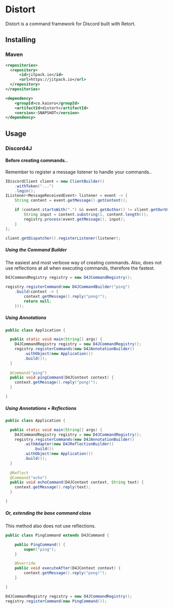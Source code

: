 Distort
=======
Distort is a command framework for Discord built with Retort.

## Installing
### Maven
```xml
<repositories>
  <repository>
      <id>jitpack.io</id>
      <url>https://jitpack.io</url>
  </repository>
</repositories>

<dependency>
    <groupId>co.kaioru</groupId>
    <artifactId>distort</artifactId>
    <version>-SNAPSHOT</version>
</dependency>
```

## Usage
### Discord4J
#### Before creating commands..
Remember to register a message listener to handle your commands..
```java
IDiscordClient client = new ClientBuilder()
    .withToken("...")
    .login();
IListener<MessageReceivedEvent> listener = event -> {
    String content = event.getMessage().getContent();

    if (content.startsWith(".") && event.getAuthor() != client.getOurUser()) {
        String input = content.substring(1, content.length());
        registry.process(event.getMessage(), input);
    }
};

client.getDispatcher().registerListener(listener);
```
##### Using the Command Builder
The easiest and most verbose way of creating commands.
Also, does not use reflections at all when executing commands, therefore the fastest.
```java
D4JCommandRegistry registry = new D4JCommandRegistry();

registry.registerCommand(new D4JCommandBuilder("ping")
    .build(context -> {
        context.getMessage().reply("pong!");
        return null;
    }));
```
##### Using Annotations
```java
public class Application {

  public static void main(String[] args) {
    D4JCommandRegistry registry = new D4JCommandRegistry();
    registry.registerCommands(new D4JAnnotationBuilder()
        .withObject(new Application())
        .build());
  }
  
  @Command("ping")
  public void pingCommand(D4JContext context) {
    context.getMessage().reply("pong!");
  }

}
```
##### Using Annotations + Reflections
```java
public class Application {

  public static void main(String[] args) {
    D4JCommandRegistry registry = new D4JCommandRegistry();
    registry.registerCommands(new D4JAnnotationBuilder()
        .withAdapter(new D4JReflectionBuilder()
            .build())
        .withObject(new Application())
        .build());
  }
  
  @Reflect
  @Command("echo")
  public void echoCommand(D4JContext context, String text) {
    context.getMessage().reply(text);
  }

}
```
##### Or, extending the base command class
This method also does not use reflections.
```java
public class PingCommand extends D4JCommand {

    public PingCommand() {
        super("ping");
    }

    @Override
    public void executeAfter(D4JContext context) {
        context.getMessage().reply("pong!");
    }

}
```
```java
D4JCommandRegistry registry = new D4JCommandRegistry();
registry.registerCommand(new PingCommand());
```
